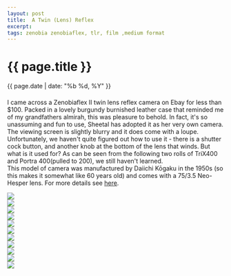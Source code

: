 ```yaml
---
layout: post
title:  A Twin (Lens) Reflex
excerpt: 
tags: zenobia zenobiaflex, tlr, film ,medium format
---
```



{{ page.title }}
================
<div class="pdate"> {{ page.date | date: "%b %d, %Y" }} </div>


<div class="row">

<div class="col-xs-12">


	
<div id="demo6" class="flex-images" style="padding-top:0.5em;">

<div class="row">
<div class="col-xs-12">
<p>
I came across a  Zenobiaflex II twin lens reflex camera on Ebay for less than $100. Packed in a lovely burgundy burnished leather
case that reminded me of my grandfathers almirah, this was pleasure to behold. In fact, it's so unassuming and fun to use, Sheetal has 
adopted it as her very own camera. The viewing screen is slightly blurry and it does come with a loupe.
<br/>
Unfortunately, we haven't quite figured out how to use it - there is a shutter cock button, and another knob at the bottom of the lens
that winds. But what is it used for? As can be seen from the following two rolls of TriX400 and Portra 400(pulled to 200),
 we still haven't learned. 
 <br/>
 This model of camera was manufactured by Daiichi Kōgaku in the 1950s (so this makes it somewhat like  60 years old) and comes with
 a 75/3.5 Neo-Hesper lens. For more details see <a href="http://camerapedia.wikia.com/wiki/Zenobiaflex"> here</a>.
</p>	
</div>
</div>
<div class="item" data-w="850" data-h="546" data-solo="y">
	<div class="img"><a href="https://docs.google.com/uc?id=0B6d70FmpKIi1cHNYZWFLYmd1VHM"><img src="https://docs.google.com/uc?id=0B6d70FmpKIi1V0pkMTNDN2hWSm8" data-src="https://docs.google.com/uc?id=0B6d70FmpKIi1WmlfaGM0UE5QSkE"></a></div>
</div>
<div class="item" data-w="850" data-h="817" >
	<div class="img"><a href="https://docs.google.com/uc?id=0B6d70FmpKIi1QUF6OE5kWFZKbHc"><img src="https://docs.google.com/uc?id=0B6d70FmpKIi1V0pkMTNDN2hWSm8" data-src="https://docs.google.com/uc?id=0B6d70FmpKIi1eTZpNldNamxjQmM"></a></div>
</div>
<div class="item" data-w="850" data-h="804" data-sqz="y" >
	<div class="img"><a href="https://docs.google.com/uc?id=0B6d70FmpKIi1Y0F6dmV4dGgzMWM"><img src="https://docs.google.com/uc?id=0B6d70FmpKIi1V0pkMTNDN2hWSm8" data-src="https://docs.google.com/uc?id=0B6d70FmpKIi1SklKSG9NQ3NKRFU"></a></div>
</div>
<div class="item" data-w="850" data-h="804">
	<div class="img"><a href="https://docs.google.com/uc?id=0B6d70FmpKIi1aktVSXdMcDZVa28"><img src="https://docs.google.com/uc?id=0B6d70FmpKIi1V0pkMTNDN2hWSm8" data-src="https://docs.google.com/uc?id=0B6d70FmpKIi1bG5HNUJmYUZ3b3M"></a></div>
</div>
<div class="item" data-w="850" data-h="804">
	<div class="img"><a href="https://docs.google.com/uc?id=0B6d70FmpKIi1MG4tTUJMeElVMU0"><img src="https://docs.google.com/uc?id=0B6d70FmpKIi1V0pkMTNDN2hWSm8" data-src="https://docs.google.com/uc?id=0B6d70FmpKIi1Ulg4SVRCcXZsSmM"></a></div>
</div>
<div class="item" data-w="850" data-h="802" >
	<div class="img"><a href="https://docs.google.com/uc?id=0B6d70FmpKIi1ZlpEd1RKNlAxUkk"><img src="https://docs.google.com/uc?id=0B6d70FmpKIi1V0pkMTNDN2hWSm8" data-src="https://docs.google.com/uc?id=0B6d70FmpKIi1aWI2V3gxWjBBdnc"></a></div>
</div>
<div class="item" data-w="850" data-h="814">
	<div class="img"><a href="https://docs.google.com/uc?id=0B6d70FmpKIi1MnI0Ynh0d1NnaHM"><img src="https://docs.google.com/uc?id=0B6d70FmpKIi1V0pkMTNDN2hWSm8" data-src="https://docs.google.com/uc?id=0B6d70FmpKIi1V3JPUXBHc3BRSVU"></a></div>
</div>
<div class="item" data-w="850" data-h="816" data-solo="y">
	<div class="img"><a href="https://docs.google.com/uc?id=0B6d70FmpKIi1TnU4dWI3QnBTaFk"><img src="https://docs.google.com/uc?id=0B6d70FmpKIi1V0pkMTNDN2hWSm8" data-src="https://docs.google.com/uc?id=0B6d70FmpKIi1WXFOS1h0MEZ6SE0"></a></div>
</div>
<div class="item" data-w="850" data-h="819">
	<div class="img"><a href="https://docs.google.com/uc?id=0B6d70FmpKIi1YXU0R0o0dHRCNms"><img src="https://docs.google.com/uc?id=0B6d70FmpKIi1V0pkMTNDN2hWSm8" data-src="https://docs.google.com/uc?id=0B6d70FmpKIi1S01EcFk5REN5Nzg"></a></div>
</div>

<div class="item" data-w="850" data-h="817" data-sqz="y">
	<div class="img"><a href="https://docs.google.com/uc?id=0B6d70FmpKIi1U3NRb3hTUm9zVHc"><img src="https://docs.google.com/uc?id=0B6d70FmpKIi1V0pkMTNDN2hWSm8" data-src="https://docs.google.com/uc?id=0B6d70FmpKIi1MnhaQUp0VGUzTEU"></a></div>
</div>
<div class="item" data-w="850" data-h="817" data-solo="y">
	<div class="img"><a href="https://docs.google.com/uc?id=0B6d70FmpKIi1TUpIOFY0bzlobnM"><img src="https://docs.google.com/uc?id=0B6d70FmpKIi1V0pkMTNDN2hWSm8" data-src="https://docs.google.com/uc?id=0B6d70FmpKIi1YUowci1ST0I1OG8"></a></div>
</div>


</div> <!--ends demo6-->
<script>
$('#demo6').flexImages({ rowHeight:900 , truncate: 0});
</script>

<!-- Ends op most -->
</div>
</div>
